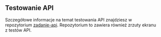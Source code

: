 
## Testowanie API

Szczegółowe informacje na temat testowania API znajdziesz w repozytorium [zadanie-api](https://github.com/SirRabbitt/zadanie-api). Repozytorium to zawiera również zrzuty ekranu z testów API.
